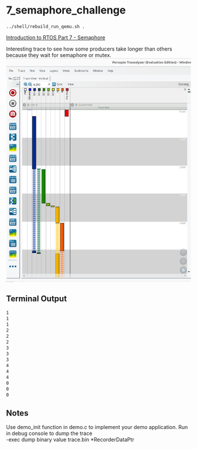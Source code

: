 # 7_semaphore_challenge

```
../shell/rebuild_run_qemu.sh .
```

[Introduction to RTOS Part 7 - Semaphore](https://www.youtube.com/watch?v=5JcMtbA9QEE&list=PLEBQazB0HUyQ4hAPU1cJED6t3DU0h34bz&index=7)

Interesting trace to see how some producers take longer than others because they wait for semaphore or mutex.
![Trace](./doc/trace.png "Trace")

## Terminal Output
```
1
1
1
2
2
2
3
3
3
4
4
4
0
0
0
```
## Notes
Use demo_init function in demo.c to implement your demo application.
Run in debug console to dump the trace  
-exec dump binary value trace.bin *RecorderDataPtr